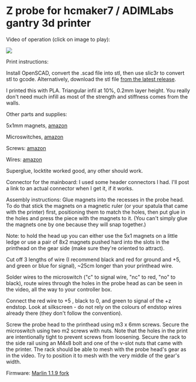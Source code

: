 # Z probe for hcmaker7 / ADIMLabs gantry 3d printer

Video of operation (click on image to play): 

[![](http://img.youtube.com/vi/guoYLGDIiuw/0.jpg)](http://www.youtube.com/watch?v=guoYLGDIiuw "")

Print instructions:

Install OpenSCAD, convert the .scad file into stl, then use slic3r to convert stl to gcode. Alternatively, download the stl file [from the latest release](/../../releases/latest).

I printed this with PLA. Triangular infil at 10%, 0.2mm layer height. You really don't need much infill as most of the strength and stiffness comes from the walls.

Other parts and supplies:

5x1mm magnets, [amazon](https://www.amazon.com/gp/product/B073JZ42VJ)

Microswitches, [amazon](https://www.amazon.com/gp/product/B015W8S8NA)

Screws: [amazon](https://www.amazon.com/gp/product/B017QDHIW6)

Wires: [amazon](https://www.amazon.com/gp/product/B01KQ2JNLI)

Superglue, locktite worked good, any other should work.

Connector for the mainboard: I used some header connectors I had. I'll post a link to an actual connector when I get it, if it works.

Assembly instructions: Glue magnets into the recesses in the probe head. To do that stick the magnets on a magnetic ruler (or your spatula that came with the printer) first, positioning them to match the holes, then put glue in the holes and press the piece with the magnets to it. (You can't simply glue the magnets one by one because they will snap together.)

Note: to hold the head up you can either use the 5x1 magnets on a little ledge or use a pair of 8x2 magnets pushed hard into the slots in the printhead on the gear side (make sure they're oriented to attract).

Cut off 3 lengths of wire (I recommend black and red for ground and +5, and green or blue for signal), ~25cm longer than your printhead wire.

Solder wires to the microswitch ("c" to signal wire, "nc" to red, "no" to black), route wires through the holes in the probe head as can be seen in the video, all the way to your controller box. 

Connect the red wire to +5 , black to 0, and green to signal of the +z endstop. Look at silkscreen - do not rely on the colours of endstop wires already there (they don't follow the convention).

Screw the probe head to the printhead using m3 x 6mm screws. Secure the microswitch using two m2 screws with nuts. Note that the holes in the print are intentionally tight to prevent screws from loosening. Secure the rack to the side rail using an M4x8 bolt and one of the v-slot nuts that came with the printer. The rack should be able to mesh with the probe head's gear as in the video. Try to position it to mesh with the very middle of the gear's width.

Firmware: [Marlin 1.1.9 fork](https://github.com/Dmytry/Marlin)
